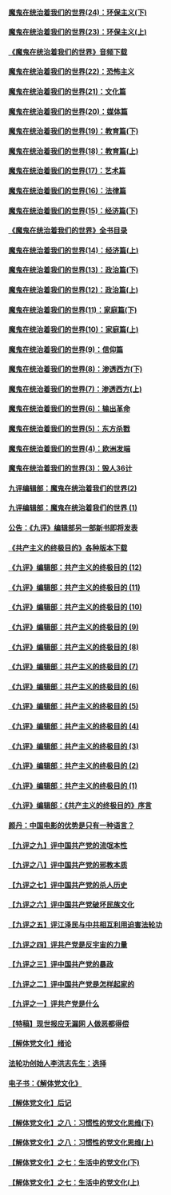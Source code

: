 
#### [魔鬼在统治着我们的世界(24)：环保主义(下)](../pages/nsc422/n10695307.md?t=10151051) 

#### [魔鬼在统治着我们的世界(23)：环保主义(上)](../pages/nsc422/n10688613.md?t=10151051) 

#### [《魔鬼在统治着我们的世界》音频下载](../pages/nsc422/n10635553.md?t=10151051) 

#### [魔鬼在统治着我们的世界(22)：恐怖主义](../pages/nsc422/n10614727.md?t=10151051) 

#### [魔鬼在统治着我们的世界(21)：文化篇](../pages/nsc422/n10597706.md?t=10151051) 

#### [魔鬼在统治着我们的世界(20)：媒体篇](../pages/nsc422/n10586579.md?t=10151051) 

#### [魔鬼在统治着我们的世界(19)：教育篇(下)](../pages/nsc422/n10564808.md?t=10151051) 

#### [魔鬼在统治着我们的世界(18)：教育篇(上)](../pages/nsc422/n10526970.md?t=10151051) 

#### [魔鬼在统治着我们的世界(17)：艺术篇](../pages/nsc422/n10499093.md?t=10151051) 

#### [魔鬼在统治着我们的世界(16)：法律篇](../pages/nsc422/n10485969.md?t=10151051) 

#### [魔鬼在统治着我们的世界(15)：经济篇(下)](../pages/nsc422/n10469975.md?t=10151051) 

#### [《魔鬼在统治着我们的世界》全书目录](../pages/nsc422/n10464261.md?t=10151051) 

#### [魔鬼在统治着我们的世界(14)：经济篇(上)](../pages/nsc422/n10457370.md?t=10151051) 

#### [魔鬼在统治着我们的世界(13)：政治篇(下)](../pages/nsc422/n10448270.md?t=10151051) 

#### [魔鬼在统治着我们的世界(12)：政治篇(上)](../pages/nsc422/n10444576.md?t=10151051) 

#### [魔鬼在统治着我们的世界(11)：家庭篇(下)](../pages/nsc422/n10440961.md?t=10151051) 

#### [魔鬼在统治着我们的世界(10)：家庭篇(上)](../pages/nsc422/n10435448.md?t=10151051) 

#### [魔鬼在统治着我们的世界(9)：信仰篇](../pages/nsc422/n10432159.md?t=10151051) 

#### [魔鬼在统治着我们的世界(8)：渗透西方(下)](../pages/nsc422/n10429603.md?t=10151051) 

#### [魔鬼在统治着我们的世界(7)：渗透西方(上)](../pages/nsc422/n10426013.md?t=10151051) 

#### [魔鬼在统治着我们的世界(6)：输出革命](../pages/nsc422/n10421536.md?t=10151051) 

#### [魔鬼在统治着我们的世界(5)：东方杀戮](../pages/nsc422/n10417707.md?t=10151051) 

#### [魔鬼在统治着我们的世界(4)：欧洲发端](../pages/nsc422/n10414890.md?t=10151051) 

#### [魔鬼在统治着我们的世界(3)：毁人36计](../pages/nsc422/n10411583.md?t=10151051) 

#### [九评编辑部：魔鬼在统治着我们的世界(2)](../pages/nsc422/n10410036.md?t=10151051) 

#### [九评编辑部：魔鬼在统治着我们的世界 (1)](../pages/nsc422/n10406825.md?t=10151051) 

#### [公告：《九评》编辑部另一部新书即将发表](../pages/nsc422/n10405104.md?t=10151051) 

#### [《共产主义的终极目的》各种版本下载](../pages/nsc422/n10022138.md?t=10151051) 

#### [《九评》编辑部：共产主义的终极目的 (12)](../pages/nsc422/n9933272.md?t=10151051) 

#### [《九评》编辑部：共产主义的终极目的 (11)](../pages/nsc422/n9924973.md?t=10151051) 

#### [《九评》编辑部：共产主义的终极目的 (10)](../pages/nsc422/n9920883.md?t=10151051) 

#### [《九评》编辑部：共产主义的终极目的 (9)](../pages/nsc422/n9916363.md?t=10151051) 

#### [《九评》编辑部：共产主义的终极目的 (8)](../pages/nsc422/n9912488.md?t=10151051) 

#### [《九评》编辑部：共产主义的终极目的 (7)](../pages/nsc422/n9901176.md?t=10151051) 

#### [《九评》编辑部：共产主义的终极目的 (6)](../pages/nsc422/n9899359.md?t=10151051) 

#### [《九评》编辑部：共产主义的终极目的 (5)](../pages/nsc422/n9893174.md?t=10151051) 

#### [《九评》编辑部：共产主义的终极目的 (4)](../pages/nsc422/n9891246.md?t=10151051) 

#### [《九评》编辑部：共产主义的终极目的 (3)](../pages/nsc422/n9879879.md?t=10151051) 

#### [《九评》编辑部：共产主义的终极目的 (2)](../pages/nsc422/n9876205.md?t=10151051) 

#### [《九评》编辑部：共产主义的终极目的 (1)](../pages/nsc422/n9865857.md?t=10151051) 

#### [《九评》编辑部：《共产主义的终极目的》序言](../pages/nsc422/n9862666.md?t=10151051) 

#### [颜丹：中国电影的优势是只有一种语言？](../pages/nsc422/n9583062.md?t=10151051) 

#### [【九评之九】评中国共产党的流氓本性](../pages/nsc422/n737542.md?t=10151051) 

#### [【九评之八】评中国共产党的邪教本质](../pages/nsc422/n735942.md?t=10151051) 

#### [【九评之七】评中国共产党的杀人历史](../pages/nsc422/n733806.md?t=10151051) 

#### [【九评之六】评中国共产党破坏民族文化](../pages/nsc422/n731667.md?t=10151051) 

#### [【九评之五】评江泽民与中共相互利用迫害法轮功](../pages/nsc422/n730058.md?t=10151051) 

#### [【九评之四】评共产党是反宇宙的力量](../pages/nsc422/n727814.md?t=10151051) 

#### [【九评之三】评中国共产党的暴政](../pages/nsc422/n725597.md?t=10151051) 

#### [【九评之二】评中国共产党是怎样起家的](../pages/nsc422/n723946.md?t=10151051) 

#### [【九评之一】评共产党是什么](../pages/nsc422/n722529.md?t=10151051) 

#### [【特稿】现世报应无漏网 人做恶都得偿](../pages/nsc422/n4215167.md?t=10151051) 

#### [【解体党文化】绪论](../pages/nsc422/n1449356.md?t=10151051) 

#### [法轮功创始人李洪志先生：选择](../pages/nsc422/n3580738.md?t=10151051) 

#### [电子书：《解体党文化》](../pages/nsc422/n1573484.md?t=10151051) 

#### [【解体党文化】后记](../pages/nsc422/n1531999.md?t=10151051) 

#### [【解体党文化】之八：习惯性的党文化思维(下)](../pages/nsc422/n1526477.md?t=10151051) 

#### [【解体党文化】之八：习惯性的党文化思维(上)](../pages/nsc422/n1520631.md?t=10151051) 

#### [【解体党文化】之七：生活中的党文化(下)](../pages/nsc422/n1513446.md?t=10151051) 

#### [【解体党文化】之七：生活中的党文化(上)](../pages/nsc422/n1509358.md?t=10151051) 

